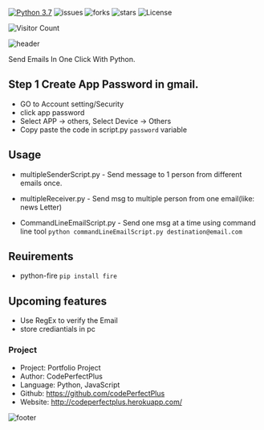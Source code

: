 [![Python 3.7](https://img.shields.io/badge/python-3.7-blue.svg)](https://www.python.org/downloads/release/python-360/)
![issues](https://img.shields.io/github/issues/codePerfectPlus/Email-Sending-Script-Python?style=plastic)
![forks](https://img.shields.io/github/forks/codePerfectPlus/Email-Sending-Script-Python)
![stars](https://img.shields.io/github/stars/codePerfectPlus/Email-Sending-Script-Python)
![License](https://img.shields.io/github/license/codePerfectPlus/Email-Sending-Script-Python)

![Visitor Count](https://profile-counter.glitch.me/Email-Sending-Script-Python/count.svg)

![header](https://capsule-render.vercel.app/api?type=wave&color=gradient&height=300&section=header&text=Email%20Sending%20with%20Python&fontSize=50)

Send Emails In One Click With Python.

## Step 1 Create App Password in gmail.

 - GO to Account setting/Security
 - click app password
 - Select APP -> others, Select Device -> Others
 - Copy paste the code in script.py `password` variable

## Usage

- multipleSenderScript.py - Send message to 1 person from different emails once.
- multipleReceiver.py - Send msg to multiple person from one email(like: news Letter)

- CommandLineEmailScript.py - Send one msg at a time using command line tool
`python commandLineEmailScript.py destination@email.com`

## Reuirements

- python-fire `pip install fire`

## Upcoming features

- Use RegEx to verify the Email
- store crediantials in pc

### Project

- Project: Portfolio Project
- Author: CodePerfectPlus
- Language: Python, JavaScript
- Github: https://github.com/codePerfectPlus
- Website: http://codeperfectplus.herokuapp.com/

![footer](https://capsule-render.vercel.app/api?type=wave&color=gradient&height=300&section=footer&)

